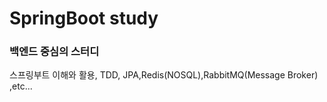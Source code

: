 # SpringBoot study

### 백엔드 중심의 스터디

스프링부트 이해와 활용, TDD, JPA,Redis(NOSQL),RabbitMQ(Message Broker) ,etc...
